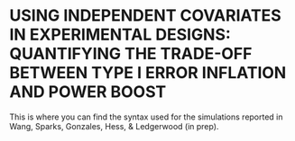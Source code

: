 # USING INDEPENDENT COVARIATES IN EXPERIMENTAL DESIGNS: QUANTIFYING THE TRADE-OFF BETWEEN TYPE I ERROR INFLATION AND POWER BOOST
This is where you can find the syntax used for the simulations reported in Wang, Sparks, Gonzales, Hess, & Ledgerwood (in prep).
